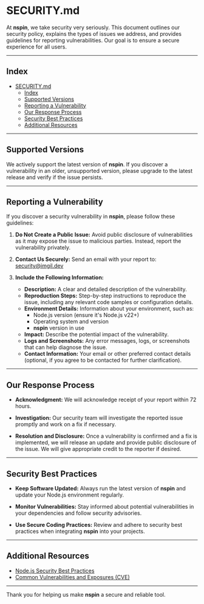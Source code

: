 # SECURITY.md

At **nspin**, we take security very seriously. This document outlines our security policy, explains the types of issues we address, and provides guidelines for reporting vulnerabilities. Our goal is to ensure a secure experience for all users.

---

## Index

- [SECURITY.md](#securitymd)
  - [Index](#index)
  - [Supported Versions](#supported-versions)
  - [Reporting a Vulnerability](#reporting-a-vulnerability)
  - [Our Response Process](#our-response-process)
  - [Security Best Practices](#security-best-practices)
  - [Additional Resources](#additional-resources)

---

## Supported Versions

We actively support the latest version of **nspin**. If you discover a vulnerability in an older, unsupported version, please upgrade to the latest release and verify if the issue persists.

---

## Reporting a Vulnerability

If you discover a security vulnerability in **nspin**, please follow these guidelines:

1. **Do Not Create a Public Issue:**
   Avoid public disclosure of vulnerabilities as it may expose the issue to malicious parties. Instead, report the vulnerability privately.

2. **Contact Us Securely:**
   Send an email with your report to: [security@imgil.dev](mailto:security@imgil.dev)

3. **Include the Following Information:**
   - **Description:** A clear and detailed description of the vulnerability.
   - **Reproduction Steps:** Step-by-step instructions to reproduce the issue, including any relevant code samples or configuration details.
   - **Environment Details:** Information about your environment, such as:
     - Node.js version (ensure it's Node.js v22+)
     - Operating system and version
     - **nspin** version in use
   - **Impact:** Describe the potential impact of the vulnerability.
   - **Logs and Screenshots:** Any error messages, logs, or screenshots that can help diagnose the issue.
   - **Contact Information:** Your email or other preferred contact details (optional, if you agree to be contacted for further clarification).

---

## Our Response Process

- **Acknowledgment:**
  We will acknowledge receipt of your report within 72 hours.

- **Investigation:**
  Our security team will investigate the reported issue promptly and work on a fix if necessary.

- **Resolution and Disclosure:**
  Once a vulnerability is confirmed and a fix is implemented, we will release an update and provide public disclosure of the issue. We will give appropriate credit to the reporter if desired.

---

## Security Best Practices

- **Keep Software Updated:**
  Always run the latest version of **nspin** and update your Node.js environment regularly.

- **Monitor Vulnerabilities:**
  Stay informed about potential vulnerabilities in your dependencies and follow security advisories.

- **Use Secure Coding Practices:**
  Review and adhere to security best practices when integrating **nspin** into your projects.

---

## Additional Resources

- [Node.js Security Best Practices](https://nodejs.org/en/security/)
- [Common Vulnerabilities and Exposures (CVE)](https://cve.mitre.org/)

---

Thank you for helping us make **nspin** a secure and reliable tool.
